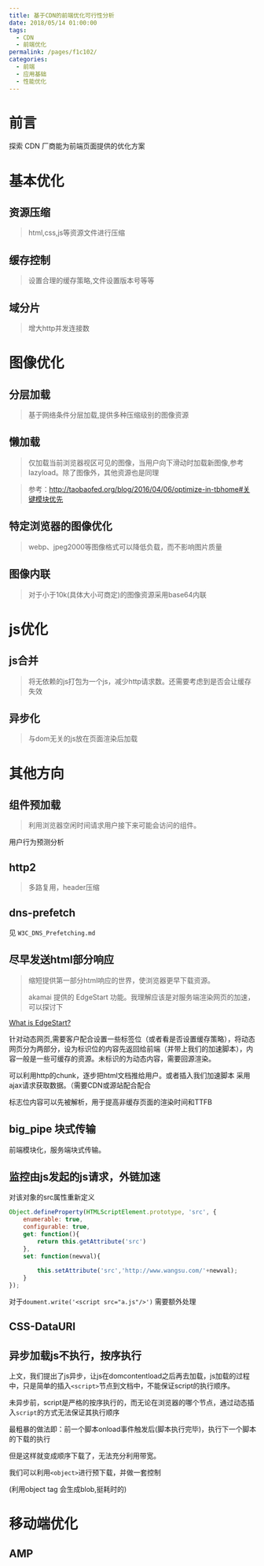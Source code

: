 ```yaml
---
title: 基于CDN的前端优化可行性分析
date: 2018/05/14 01:00:00
tags: 
  - CDN
  - 前端优化
permalink: /pages/f1c102/
categories: 
  - 前端
  - 应用基础
  - 性能优化
---
```


# 前言

探索 CDN 厂商能为前端页面提供的优化方案

<!--more-->

# 基本优化

## 资源压缩

> html,css,js等资源文件进行压缩

## 缓存控制

> 设置合理的缓存策略,文件设置版本号等等

## 域分片

> 增大http并发连接数

# 图像优化

## 分层加载

> 基于网络条件分层加载,提供多种压缩级别的图像资源

## 懒加载

> 仅加载当前浏览器视区可见的图像，当用户向下滑动时加载新图像,参考lazyload。除了图像外，其他资源也是同理

> 参考：http://taobaofed.org/blog/2016/04/06/optimize-in-tbhome#关键模块优先

## 特定浏览器的图像优化

> webp、jpeg2000等图像格式可以降低负载，而不影响图片质量

## 图像内联

> 对于小于10k(具体大小可商定)的图像资源采用base64内联

# js优化

## js合并

> 将无依赖的js打包为一个js，减少http请求数。还需要考虑到是否会让缓存失效

## 异步化

> 与dom无关的js放在页面渲染后加载

# 其他方向

## 组件预加载

> 利用浏览器空闲时间请求用户接下来可能会访问的组件。

用户行为预测分析

## http2

> 多路复用，header压缩

## dns-prefetch

见 `W3C_DNS_Prefetching.md`

## 尽早发送html部分响应

> 缩短提供第一部分html响应的世界，使浏览器更早下载资源。
>
> akamai 提供的 EdgeStart 功能。我理解应该是对服务端渲染网页的加速，可以探讨下

<a href="https://developer.akamai.com/learn/FEO/edgestart.html">What is EdgeStart?</a>

针对动态网页,需要客户配合设置一些标签位（或者看是否设置缓存策略），将动态网页分为两部分，设为标识位的内容先返回给前端（并带上我们的加速脚本），内容一般是一些可缓存的资源。未标识的为动态内容，需要回源渲染。

可以利用http的chunk，逐步把html文档推给用户。或者插入我们加速脚本 采用ajax请求获取数据。（需要CDN或源站配合配合

标志位内容可以先被解析，用于提高非缓存页面的渲染时间和TTFB

## big_pipe 块式传输

前端模块化，服务端块式传输。

## 监控由js发起的js请求，外链加速
对该对象的src属性重新定义
```js
Object.defineProperty(HTMLScriptElement.prototype, 'src', {
    enumerable: true,
    configurable: true,
    get: function(){
        return this.getAttribute('src')
    },
    set: function(newval){
        
        this.setAttribute('src','http://www.wangsu.com/'+newval);
    }
});
```
对于`doument.write('<script src="a.js"/>')` 需要额外处理
## CSS-DataURI

## 异步加载js不执行，按序执行

上文，我们提出了js异步，让js在domcontentload之后再去加载，js加载的过程中，只是简单的插入`<script>`节点到文档中，不能保证script的执行顺序。

未异步前，script是严格的按序执行的，而无论在浏览器的哪个节点，通过动态插入`script`的方式无法保证其执行顺序

最粗暴的做法即：前一个脚本onload事件触发后(脚本执行完毕)，执行下一个脚本的下载的执行

但是这样就变成顺序下载了，无法充分利用带宽。

我们可以利用`<object>`进行预下载，并做一套控制

(利用object tag 会生成blob,挺耗时的)

# 移动端优化

## AMP

